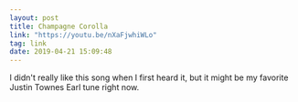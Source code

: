 ```yaml
---
layout: post
title: Champagne Corolla
link: "https://youtu.be/nXaFjwhiWLo"
tag: link
date: 2019-04-21 15:09:48
---
```

I didn't really like this song when I first heard it, but it might be my favorite Justin Townes Earl tune right now. 